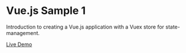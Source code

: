 # Vue.js Sample 1

Introduction to creating a Vue.js application with a Vuex store for
state-management.

[Live Demo](https://johnnynotsolucky.github.io/samples/vuejs-sample-1/)
